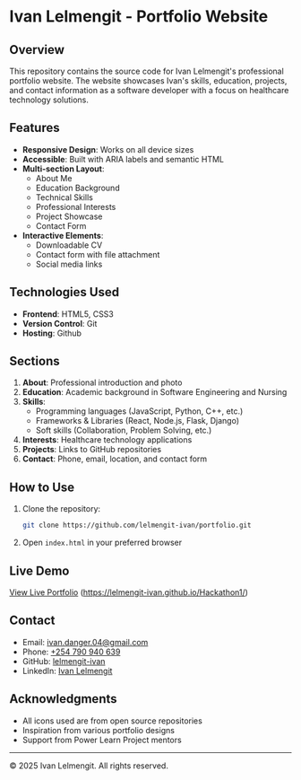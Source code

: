 # Ivan Lelmengit - Portfolio Website

## Overview

This repository contains the source code for Ivan Lelmengit's professional portfolio website. The website showcases Ivan's skills, education, projects, and contact information as a software developer with a focus on healthcare technology solutions.

## Features

- **Responsive Design**: Works on all device sizes
- **Accessible**: Built with ARIA labels and semantic HTML
- **Multi-section Layout**:
  - About Me
  - Education Background
  - Technical Skills
  - Professional Interests
  - Project Showcase
  - Contact Form
- **Interactive Elements**:
  - Downloadable CV
  - Contact form with file attachment
  - Social media links

## Technologies Used

- **Frontend**: HTML5, CSS3
- **Version Control**: Git
- **Hosting**: Github

## Sections

1. **About**: Professional introduction and photo
2. **Education**: Academic background in Software Engineering and Nursing
3. **Skills**: 
   - Programming languages (JavaScript, Python, C++, etc.)
   - Frameworks & Libraries (React, Node.js, Flask, Django)
   - Soft skills (Collaboration, Problem Solving, etc.)
4. **Interests**: Healthcare technology applications
5. **Projects**: Links to GitHub repositories
6. **Contact**: Phone, email, location, and contact form

## How to Use

1. Clone the repository:
   ```bash
   git clone https://github.com/lelmengit-ivan/portfolio.git
   ```
2. Open `index.html` in your preferred browser

## Live Demo

[View Live Portfolio](#) (https://lelmengit-ivan.github.io/Hackathon1/)

## Contact

- Email: [ivan.danger.04@gmail.com](mailto:ivan.danger.04@gmail.com)
- Phone: [+254 790 940 639](tel:+254790940639)
- GitHub: [lelmengit-ivan](https://github.com/lelmengit-ivan)
- LinkedIn: [Ivan Lelmengit](https://www.linkedin.com/in/ivan-lelmengit-1b8a7b2a9/)

## Acknowledgments

- All icons used are from open source repositories
- Inspiration from various portfolio designs
- Support from Power Learn Project mentors

---

© 2025 Ivan Lelmengit. All rights reserved.

